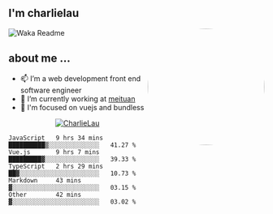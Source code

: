 
<h2>I'm charlielau</h2>
<img align='right' style="border-radius:50%" src="https://avatars1.githubusercontent.com/u/44078251?s=460&u=6b4f1c257663e44063b0b6a21c9c94f45bcfdcc7&v=4" width="230">

![Waka Readme](https://github.com/CharlieLau/charlielau/workflows/Waka%20Readme/badge.svg)

## about me ...
- 📫 I’m a web development front end software engineer
- 🔭 I’m currently working at  <a href="https://www.meituan.com">meituan</a>
- 🔭 I'm focused on vuejs and bundless

<p align="center">
  <a href="https://github.com/charlielau" class="rich-diff-level-one">
    <img src="https://github-readme-stats.vercel.app/api?username=charlielau&title_color=333&text_color=777" alt="CharlieLau" >
  </a>
</p>

<!--START_SECTION:waka-->
```text
JavaScript   9 hrs 34 mins   ██████████▒░░░░░░░░░░░░░░   41.27 % 
Vue.js       9 hrs 7 mins    █████████▓░░░░░░░░░░░░░░░   39.33 % 
TypeScript   2 hrs 29 mins   ██▓░░░░░░░░░░░░░░░░░░░░░░   10.73 % 
Markdown     43 mins         ▓░░░░░░░░░░░░░░░░░░░░░░░░   03.15 % 
Other        42 mins         ▓░░░░░░░░░░░░░░░░░░░░░░░░   03.02 % 
```
<!--END_SECTION:waka-->
